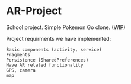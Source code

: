 # AR-Project
School project. Simple Pokemon Go clone. (WIP)

Project requirments we have implemented: 

    Basic components (activity, service)
    Fragments
    Persistence (SharedPreferences)
    Have AR related functionality
    GPS, camera
    map
